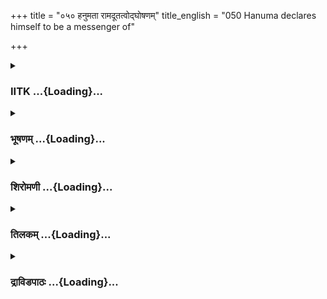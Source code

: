 +++
title = "०५० हनुमता रामदूतत्वोद्घोषणम्"
title_english = "050 Hanuma declares himself to be a messenger of"

+++
<div caption="श्रीराम-हरिसीताराममूर्ति-घनपाठिभ्यां वचनम्" class="audioEmbed" src="https://archive.org/download/Ramayana-recitation-Sriram-harisItArAmamUrti-Ghanapaati-v2/Kanda_5/Kanda_5_SK-050-Hanuma_declares_himself_to_be_a_messenger_of.mp3"></div>

<div class="js_include collapsed" newlevelforh1="3" title="IITK" unfilled url="/purANam/rAmAyaNam/audIchya-pAThaH/iitk/5_sundarakANDam/07-lankA-dahanam/050_hanumatA_rAmadUtatvodghoShaNam.md">
<details><summary><h3>IITK ...{Loading}...</h3></summary>

On the command of Ravana Prahasta enquires Hanuman the purpose of his
visit -- Hanuman reveals that he is a vanara and a messenger of Rama.



#### श्लोकः
##### मूलम्
तमुद्वीक्ष्य महाबाहुः पिङ्गाक्षं पुरत स्थितम्।  
कोपेन महताऽविष्टो रावणो लोकरावणः॥5.50.1॥  
शङ्काहृतात्मा दध्यौ स कपीन्द्रं तेजसावृतम्।

##### शब्दार्थः
महाबाहुः mightyarmed, लोकरावणः who torments all worlds, सः रावणः that Ravana, पुरतः in front, स्थितम् stood, तं पिङ्गाक्षम् that tawnyeyed one, उद्वीक्ष्य after looking at, महता with great, कोपेन in anger, आविष्टः overpowered, शङ्काहृतात्मा doubting at heart, तेजसा with brilliance, आवृतम् surrounded, कपीन्द्रम् lord of monkeys, दध्यौ thought over.

##### आङ्ग्लानुवादः
The mighty armed Ravana, a tormentor of all worlds, overcome with anger beheld the tawnyeyed brilliant lord of monkeys who stood before him and started thinking in his mind full of apprehensions.



#### श्लोकः
##### मूलम्
किमेष भगवान्नन्दी भवेत्साक्षादिहागतः॥5.50.2॥  
येन शप्तोऽस्मि कैलासे मया सञ्चालिते पुरा।  
सोऽयं वानरमूर्तिस्स्यात्किंस्विद्बाणो महाऽसुरः॥5.50.3॥

##### शब्दार्थः
एषः he who, पुरा earlier, मया by me, कैलासे when Kailasa, सञ्चालिते when shaken, येन by that, शप्तः अस्मि I was, भगवान् lord, साक्षात् personally, इह here, आगतः has come, नन्दी Nandi, किं भवेत् could he be?, सः अयम् ths same, वानरमूर्तिः in vanara form, महासुरः great demon, बाणः Bana, स्यात् किं स्वित् could be himself.

##### आङ्ग्लानुवादः
'Is he Lord Nandi who came here in person? I was earlier cursed by him when I shook the mount Kailasa in the past. Could he have assumed a monkeyform or may be he is the great demon Bana. (Nandi is the bull, the vehicle of Lord Siva).



#### श्लोकः
##### मूलम्
स राजा रोषताम्राक्षः प्रहस्तं मन्त्रिसत्तमम्।  
कालयुक्तमुवाचेदं वचोऽविपुलमर्थवत्॥5.50.4॥

##### शब्दार्थः
सः राजा that king, रोषताम्राक्षः eyes red in anger, मन्त्रिसत्तमम् esteemed minister, प्रहस्तम् Prahasta, कालयुक्तम् a timely word, अर्थवत् profound, अविपुलम् brief, इदं वचः this word, उवाच spoke.

##### आङ्ग्लानुवादः
The infuriated demon king told the great minister Prahasta, these  profound words in a brief manner appropriate to the hour.



#### श्लोकः
##### मूलम्
दुरात्मा पृच्छ्यतामेष कुतः किं वात्र कारणम्।  
वनभङ्गे च कोऽस्यार्थो राक्षसीनां च तर्जने॥5.50.5॥

##### शब्दार्थः
एषः he, दुरात्मा wicked one, पृच्छ्यताम् enquire, कुतः from which place, अत्र here, किं कारणम् for what reason, वनभङ्गे च in destroyed the garden, राक्षसीनाम् of shedemons, तर्जने threatened, अस्य its, अर्थः purpose, कः what?

##### आङ्ग्लानुवादः
"Enquire from this wicked one, why he has come and from where, Why he destroyed the garden and for what purpose he threatened the demonesses?



#### श्लोकः
##### मूलम्
मत्पुरीमप्रधृष्यां वाऽगमने किं प्रयोजनम्।  
आयोधने वा किं कार्यं पृच्छयतामेष दुर्मतिः॥5.50.6॥

##### शब्दार्थः
अप्रधृष्याम् inviolable, मत्पुरीम् my state, आगमने in arriving, किं प्रयोजनम् for what purpose, आयोधने वा or to wage war, किं कार्यम् for what purpose, एषः दुर्मतिः this wicked one, पृच्छ्यताम् enquire.

##### आङ्ग्लानुवादः
"Enquire why this wicked one entered this inviolable city and for what purpose did he wage a war"



#### श्लोकः
##### मूलम्
रावणस्य वचश्श्रुत्वा प्रहस्तो वाक्यमब्रवीत्।  
समाश्वसिहि भद्रं ते न भीः कार्या त्वया कपे॥5.50.7॥

##### शब्दार्थः
प्रहस्तः Prahasta, रावणस्य Ravana's, वचः words, श्रुत्वा on hearing, वाक्यम् words, अब्रवीत् spoke, कपे O monkey, समाश्वसिहि be relaxed, ते भद्रम् feel safe, त्वया you, भीः न कार्या need not entertain fear.

##### आङ्ग्लानुवादः
On hearing Ravana, Prahasta spoke these words boosting the monkey's morale 'O monkey Be relaxed. Feel safe. You need not entertain any fear.



#### श्लोकः
##### मूलम्
यदि तावत्त्वमिन्द्रेण प्रेषितो रावणालयम्।  
तत्त्वमाख्याहि मा भूत्ते भयं वानर मोक्ष्यसे॥5.50.8॥

##### शब्दार्थः
वानर O vanara, त्वम् you, इन्द्रेण by Indra, रावणालयम् to the abode of Ravana, प्रेषितः यदि तावत् if you are sent, तत्त्वम् truth, आख्याहि you may tell, ते to you, भयम् माभूत् be not afraid, मोक्ष्यसे you will be released.

##### आङ्ग्लानुवादः
"Have you came to the abode of Ravana sent by Indra? Speak the truth. Be not afraid.You will be released".



#### श्लोकः
##### मूलम्
यदि वैश्रवणस्य त्वं यमस्य वरुणस्य च।  
चाररूपमिदं कृत्वा प्रविष्टो नः पुरीमिमाम्॥5.50.9॥  
विष्णुना प्रेषितो वाऽपि दूतो विजयकाङ्क्षिणा।

##### शब्दार्थः
इदम् this, चाररूपम् charming appearance, कृत्वा after assuming, नः our, इमां पुरीम् this city, प्रविष्टः entered, त्वम् you, वैश्रवणस्य Vaisravana's (Kubera's), यमस्य Yama's, वरुणस्य च Varuna's and, विजयकाङ्क्षिणा with a desire to win, विष्णुना  by Visnu, दूतः messenger, प्रेषितो वापि sent perhaps.

##### आङ्ग्लानुवादः




#### श्लोकः
##### मूलम्
न हि ते वानरं तेजो रूपमात्रं तु वानरम्॥5.50.10॥  
तत्त्वतः कथयस्वाद्य ततो वानर मोक्ष्यसे।

##### शब्दार्थः
वानर vanara, ते your, रूपमात्रं तु only your appearance, वानरम् is of a vanara, तेजः glow, वानरम् of a vanara, न हि not indeed, अद्य this day, तत्त्वतः truth, कथयस्व you may speak, ततः then, मोक्ष्यसे you will be set free.

##### आङ्ग्लानुवादः
"Your appearance is only of that of a vanara. But your glow is not of a vanara indeed. Tell the truth today. You will be set free.



#### श्लोकः
##### मूलम्
अनृतं वदतश्चापि दुर्लभं तव जीवितम्॥5.50.11॥  
अथवा यन्निमित्तस्ते प्रवेशो रावणालये।

##### शब्दार्थः
तव your, अनृतम् false, वदतः while you speak, जीवितम् life, दुर्लभम् difficult, अथवा or else, रावणालये in the abode of Ravana, ते प्रवेशः your entry, यन्निमित्तः for waht reason.

##### आङ्ग्लानुवादः
"If you tell a lie, it will be difficult for you to live. Or else, tell me for what reason have you entered the abode of Ravana.'



#### श्लोकः
##### मूलम्
एवमुक्तो हरिश्रेष्ठस्तदा रक्षोगणेश्वरम्॥5.50.12॥  
अब्रवीन्नास्मि शक्रस्य यमस्य वरुणस्य वा।  
धनदेन न मे सख्यं विष्णुना नास्मि चोदितः॥5.50.13॥  
जातिरेव मम त्वेषा वानरोऽहमिहागतः।

##### शब्दार्थः
एवम् that way, उक्तः having been addressed, हरिश्रेष्ठः foremost of monkeys, तदा then, रक्षोगणेश्वरम् to the lord of the demon clan, अब्रवीत् said, शक्रस्य of Indra, यमस्य Yama's, वरुणस्य Varuna's, नास्मि I am not (a messenger), मे to me, धनदेन with Kubera, सख्यम् friendship, न not, विष्णुना by Visnu, चोदितः sent (prompted), न not, एषा this way, मम my, जातिरेव birth itself, अहम् I am, वानरः vanara, इह here, आगतः come.

##### आङ्ग्लानुवादः
The foremost of the vanaras spoke to the lord of ogres in response to the equiries made to himः "I have not come from Indra or Yama or Varuna. I have no friendship with Kubera. I have not been sent by Visnu. By birth I am vanara and I have come here.'



#### श्लोकः
##### मूलम्
दर्शने राक्षसेन्द्रस्य दुर्लभे तदिदं मया॥5.50.14॥  
वनं राक्षसराजस्य दर्शनार्थे विनाशितम्।

##### शब्दार्थः
राक्षसेन्द्रस्य of the lord of ogres, दर्शने to see, दुर्लभे which is difficult, मया by me, तत् that, इदम् this, वनम् garden, राक्षसराजस्य demon king's, दर्शनार्थे in order to see, विनाशितम् to destroy.

##### आङ्ग्लानुवादः




#### श्लोकः
##### मूलम्
ततस्ते राक्षसाः प्राप्ता बलिनो युद्धकाङ्क्षिणः।  
रक्षणार्थं तु देहस्य प्रतियुद्धा मया रणे॥5.50.15॥

##### शब्दार्थः
ततः then, बलिनः powerful, ते राक्षसाः those ogres, युद्धकाङ्क्षिणः desiring to fight, प्राप्ताः came, देहस्य of body, रक्षणार्थं तु to protect, मया by me, रणे in the combat, प्रतियुद्धाः in return I fought.

##### आङ्ग्लानुवादः
"Desiring to fight with me the powerful ogres came. Then I fought in self defence.



#### श्लोकः
##### मूलम्
अस्त्रपाशैर्न शक्योऽहं बद्धुं देवासुरैरपि॥5.50.16॥  
पितामहादेष वरो मामाप्येषोऽभ्युपागतः।

##### शब्दार्थः
अहम् I, देवसुरैरपि even by suras and asuras, अस्त्रपाशैः by bondage of astras, बद्धुम् to bind, न शक्यः not possible, एषः वरः such a boon, ममापि to me also, पितामहादेव only from grand father Brahma, अभ्युपागतः it has been granted me.

##### आङ्ग्लानुवादः
"It is not possible to bind me with any bondage of astras even by devas or danavas. Such a boon has been granted to me by Grandfather Brahma.



#### श्लोकः
##### मूलम्
राजानं द्रष्टुकामेन मयास्त्रमनुवर्तितम्॥5.50.17॥  
विमुक्तो ह्यहमस्त्रेण राक्षसैस्त्वभिपीडितः।  
केनचिद्राजकार्येण सम्प्राप्तोऽस्मि तवान्तिकम्॥5.50.18॥

##### शब्दार्थः
राजानम् king, द्रष्टुकामेन to see, मया by me, अस्त्रम् this astra, अनुवर्तितम् is honoured, राक्षसैः by ogres, अभिपीडितः तु even pressed, अहम् I, अस्त्रेण by astra, विमुक्तो हि though released, केनचित् by some mission, राजकार्येण pertaining to the king, तव to your, अन्तिकम् presence, सम्प्राप्तः अस्मि have come.

##### आङ्ग्लानुवादः
"Wishing to see the king I honoured this astra and not otherwise. Even though I was tormented by the ogres and released by the astra I submitted to you as I have a small work assigned by the king.



#### श्लोकः
##### मूलम्
दूतोऽहमिति विज्ञेयो राघवस्यामितौजसः।  
श्रूयतां चापि वचनं मम पथ्यमिदं प्रभो॥5.50.19॥

##### शब्दार्थः
अहम् I, अमितौजसः of highly powerful, राघवस्य Rama's, दूतः इति messenger thus, विज्ञेयः it may be known, प्रभो O lord, पथ्यम् good, इदम् this, मम वचनम् my word, श्रूयतां चापि listen.

##### आङ्ग्लानुवादः
Know that I am a messenger of the highly powerful Rama. O lord please listen to these beneficial words of mine meant for your welfare.  

#### समाप्तिः
 श्रीमद्रामायणे वाल्मीकीय आदिकाव्ये सुन्दरकाण्डे पञ्चाशस्सर्गः॥  
Thus ends the fiftieth sarga of Sundarakanda of the holy Ramayana, the first epic composed by sage Valmiki.

</details>
</div>
<div class="js_include collapsed" newlevelforh1="3" title="भूषणम्" unfilled url="/purANam/rAmAyaNam/audIchya-pAThaH/TIkA/bhUShaNa_iitk/5_sundarakANDam/07-lankA-dahanam/050_hanumatA_rAmadUtatvodghoShaNam.md">
<details><summary><h3>भूषणम् ...{Loading}...</h3></summary>



तमुद्वीक्ष्य महाबाहुः पिङ्गाक्षं पुरतः स्थितम् ।  

कोपेन महता ऽ ऽविष्टो रावणो लोकरावणः  ॥  ५।५०।१ ॥   

शङ्काहतात्मा दध्यौ स कपान्द्रं तेजसावृतम् ।  

किमेष भगवान्नन्दी भवेत् साक्षादिहागतः  ॥  ५।५०।२ ॥   

तमुद्वीक्ष्येत्यादि  ॥  ५।५०।१,२ ॥   

  

येन शप्तो ऽस्मि कैलासे मया सञ्चालिते पुरा ।  

सो ऽयं वानरमूर्तिः स्यात् किंस्विद्बाणोपि वा ऽसुरः  ॥  ५।५०।३ ॥   

स राजा रोषताम्राक्षः प्रहस्तं मन्त्रिसत्तमम् ।  

कालयुक्तमुवाजेदं वचो विपुलमर्थवत्  ॥  ५।५०।४ ॥   

बाणः महाबलिसुतः । अनेन तेनापि किञ्चित् शप्तमिति गम्यते । अत्रेतिकरणं
द्रष्टव्यम्  ॥  ५।५०।३४ ॥   

  

दुरात्मा पृच्छ्यतामेष कुतः किं वा ऽस्य कारणम् ।  

वनभङ्गे च को ऽस्यार्थो राक्षसीनां च तर्जने  ॥  ५।५०।५ ॥   

मत्पुरीमप्रधृष्यां वा ऽ ऽगमने किं प्रयोजनम् ।  

आयोधने वा किं कार्यं त्वया कपे  ॥  ५।५०।६ ॥   

रावणस्य वचः श्रुत्वा प्रहस्तो वाक्यमब्रवीत् ।  

समाश्वसिहि भद्रं ते न भीः कार्या त्वया कपे  ॥  ५।५०।७ ॥   

दुरात्मा पृच्छ्यतामिति । अस्य विवरणम् कुत इत्यादि । कुतः
कस्माद्देशादागतः । किं वा ऽस्य कारणम् अस्य कः प्रेरकः । मत्पुरीम्,
प्रतीति शेषः । आयोधने युद्धे । किं कार्यं किं प्रयोजनम्  ॥  ५।५०।५७ ॥   

  

यदि तावत्त्वमिन्द्रेण प्रेषितो रावणालयम् ।  

तत्त्वमाख्याहि मा भूत्ते भयं वानर मोक्ष्यसे  ॥  ५।५०।८ ॥  ।  

यदि वैश्रवणस्य त्वं यमस्य वरुणस्य च ।  

चाररूपमिदं कृत्वा प्रविष्टो नः पुरीमिमाम् ।  

विष्णुना प्रेषितो वापि दूतो विजयकाङ्क्षिणा  ॥  ५।५०।९ ॥   

यदि तावत्त्वमिन्द्रेणेत्यादि । यदि वैश्रवणस्येत्यादेः दूतो
विजकाङ्क्षिणेत्यन्तस्य तत्त्वमाख्याहीति पूर्वेण संबन्धः  ॥  ५।५०।८९ ॥   

  

न हि ते वानरं तेजो रूपमात्रं तु वानरम्  ॥  ५।५०।१० ॥   

तत्त्वतः कथयस्वाद्य ततो वानर मोक्ष्यसे ।  

अनृतं वदतश्चापि दुर्लभं तव जीवितम् ।  

अथवा यन्निमित्तं ते प्रवेशो रावणालये  ॥  ५।५०।११ ॥   

न हीत्यादि । अथवेति । यन्निमित्तं कृत्वा ते प्रवेशः तन्निमित्तं
कथयस्वेति पूर्वेण संबन्धः  ॥  ५।५०।१०११ ॥   

  

एवमुक्तो हरिश्रेष्ठस्तदा रक्षोगणेश्वरम्  ॥  ५।५०।१२ ॥   

अब्रवीन्नास्मि शक्रस्य यमस्य वरुणस्य वा ।  

धनदेन न मे सख्यं विष्णुना नास्मि चोदितः  ॥  ५।५०।१३ ॥   

एवमुक्त इत्यादि । रक्षोगणेश्वरमित्यनेन प्रष्टारं प्रहस्तं पृष्ठतः
कृतवानिति गम्यते  ॥  ५।५०।१२,१३ ॥   

  

जातिरेव मम त्वेषा वानरो ऽहमिहागतः ।  

दर्शने राक्षसेन्द्रस्य दुर्लभे तदिदं मया  ॥  ५।५०।१४ ॥   

वनं राक्षसराजस्य दर्शनार्थे विनाशितम् ।  

ततस्ते राक्षसाः प्राप्ता बलिनो युद्धकाङ्क्षिणः  ॥  ५।५०।१५ ॥   

एषा वानरता । राक्षसेन्द्रस्य, तवेति शेषः  ॥  ५।५०।१४,१५ ॥   

  

रक्षणार्थं तु देहस्य प्रतियुद्धा मया रणे ।  

अस्त्रपाशैर्न शक्यो ऽहं बद्धुं देवासुरैरपि  ॥  ५।५०।१६ ॥   

प्रतियुद्धाः प्रतिप्रहृताः  ॥  ५।५०।१६ ॥   

  

पितामहादेव वरो ममाप्येषो ऽभ्युपागतः ।  

राजानं द्रष्टुकामेन मयास्त्रमनुवर्तितम्  ॥  ५।५०।१७ ॥   

ममापीति तवेवेत्यर्थः । तर्हि कथं बद्धो ऽसीत्याशङ्क्याह राजानमिति  ॥ 
५।५०।१७ ॥   

  

विमुक्तो ह्यहमस्त्रेण राक्षसैस्त्वभिपीडितः ।  

केनचिद्राजकार्येण संप्राप्तो ऽस्मि तवान्तिकम्  ॥  ५।५०।१८ ॥   

दूतो ऽहमिति विज्ञेयो राघवस्यामितौजसः ।  

श्रूयतां चापि वचनं मम पथ्यमिदं प्रभो  ॥  ५।५०।१९ ॥   

इत्यार्षे श्रीरामायणे वाल्मीकीये आदिकाव्ये श्रीमत्सुन्दरकाण्डे पञ्चाशः
सर्गः  ॥  ५।५० ॥   

पीडितः बद्धस्सन् । अस्त्रेण विमुक्तः । हिशब्दो ऽवधारणे । ब्रह्मास्त्रस्य
साधनान्तरासहत्वादिति भावः । अस्तु सर्वमेतन्मद्दर्शनार्थम्, मद्दर्शनं वा
किमर्थम्? तत्राह केनचिदिति  ॥  ५।५०।१८,१९ ॥   

इति श्रीगोविन्दराजविरचिते श्रीरामायणभूषणे श्रृङ्गारतिलकाख्याने
सुन्दरकाण्डव्याख्याने पञ्चाशः सर्गः  ॥  ५।५० ॥   



</details>
</div>
<div class="js_include collapsed" newlevelforh1="3" title="शिरोमणी" unfilled url="/purANam/rAmAyaNam/audIchya-pAThaH/TIkA/shiromaNI_iitk/5_sundarakANDam/07-lankA-dahanam/050_hanumatA_rAmadUtatvodghoShaNam.md">
<details><summary><h3>शिरोमणी ...{Loading}...</h3></summary>



हनुमद्दर्शनानन्तरकालिकं रावणवृत्तान्तमाह तमित्यादिभिः । पिङ्गे अक्षिणी
यस्य तं पुरतः स्थितं हनूमन्तम् उद्वीक्ष्य शङ्काहतात्मा
शङ्काव्याप्तचित्तः स प्रसिद्धो रावणः दध्यौ चिन्तयामास । सार्धश्लोक
एकान्वयी  ॥  ५।५०।१  ॥   

  

चिन्ताकारमाह किमित्यादिभिः । पुरा कैलासगमनसमये मया प्रहसिते
वानरमुखसदृशमुखवत्त्वेन प्रहासं प्रापिते सति येनाहं शप्तः सन्
मुखसदृशमुखैः त्वद्विनाशो भवितेत्युक्तो ऽस्मि स भगवान् एष नन्दी
वानरमूर्तिः सन् किमिहागतः स प्रसिद्धो बाणो ऽसुरो वानरमूर्तिः सन् इहागतो
वा । सार्धश्लोक एकान्वयी  ॥  ५।५०।२,३  ॥   

  

स इति । राजा स रावणः मन्त्रिसत्तमं प्रहस्तं विपुलं गम्भीरम् अर्थवत्
प्रयोजनविशिष्टम् इदमुवाच  ॥  ५।५०।४  ॥   

  

तद्वचनाकारमाह दुरात्मेत्यादिभिः । कुतः कस्मादागत इति शेषः । अस्यागमनस्य
कारणं प्रयोजनं किं, वनभङ्गे राक्षसानां तर्जने च अस्य को ऽर्थः प्रयोजम्
इत्येष दुरात्मा पृच्छ्यताम्  ॥  ५।५०।५  ॥   

  

मदिति । मत्पुरीं प्रतीति शेषः । गमने आगमने किं प्रायोजनम् आयोधने युद्धे
वा ते किं कार्यम् इत्येष दुर्मतिः पृच्छ्यताम्  ॥  ५।५०।६  ॥   

  

रावणस्येति । रावणस्य वचः श्रुत्वा प्रहस्तो ऽब्रवीत् । तदाकारमाह हे कपे
ते भद्रं कल्याणम् अतो भीर्भितिर्न कार्या अतः समाश्वसिहि  ॥  ५।५०।७  ॥   

  

समाश्वासनप्रयोजनमाह यदीत्यादिभिः । यदि तु त्वमिन्द्रेण प्रेषितः तर्हि
तत्त्वं यथार्थमाख्याहि । तत्त्वकथने फलमाह त्वं मोक्ष्यसे
अस्माभिर्बन्धनादिति शेषः  ॥  ५।५०।८  ॥   

  

यदीति । यदि वैश्रवणाद्यन्यतमस्य दूतः अत एव प्रेषितस्त्वं नो ऽस्माकं
पुरीं प्रविष्टः अथ वा अथापि यन्निमित्तः यदर्थं ते प्रवेशः तच्च तर्हि
तत्त्वतः कथयस्व अनृतं वदतस्तव जीवितं जीवनं दुर्लभम् । ननु सामान्यवानर
एवाहमित्यत आह वानरं सामान्यवानरसंबन्धि ते तेजो न अद्भुतं तेजो
ऽस्तीत्यर्थः, ते रूपमात्रं तु वानरम् । सार्धश्लोकत्रयमेकान्वयि  ॥ 
५।५०।९११  ॥   

  

एवमिति । एवमुक्तः हरिवरो हनूमान् अब्रवीत् । तद्वचनाकारमाह शक्रादन्यतमस्य
दूतो ऽहं नास्मि । अर्धद्वयमेकान्वयि  ॥  ५।५०।१२  ॥   

  

धनदेनेति । धनदेन कुबेरेण विष्णुना च मे सख्यं नास्ति अत एव धनदेन विष्णुना
च न प्रचोदितो ऽस्मि तयोरपि दूतो नास्मीत्यर्थः  ॥  ५।५०।१३  ॥   

  

जातिरिति । एषा वानरत्वरूपैव मम जातिः अत एव वानर एवाहं यस्येदं दर्शनं मया
दुर्लभं तस्य राक्षसेन्द्रस्य तव दर्शनार्थमिहागतः । अत एव राक्षसराजस्य
दर्शनार्थे वनं विनाशितम् । सार्धश्लोक एकान्वयी  ॥  ५।५०।१४  ॥   

  

तत इति । ततः वनविध्वंसानन्तरं युद्धकाङ्क्षिणः प्राप्ताः राक्षसा मया
देहस्य स्वशरीस्य रक्षणार्थं रणे प्रतियुद्धाः प्रतिभटतया स्थिता युद्धाय
प्रवर्तिताः  ॥  ५।५०।१५ ॥   

  

अस्त्रेति । अस्त्रपाशैः अस्त्रैः पाशैश्च बद्धुं मुहूर्तादनन्तरं बन्धनं
प्रापयितुं देवासुरैरप्यहं न शक्यः । एष वरः पतामहात् मम मया समागतः
प्राप्तः  ॥  ५।५०।१६ ॥   

  

ननु बन्धनशक्त्यभावे कथं बन्धनं प्राप्तो ऽसीत्यत आह राजानमिति । राजानं
रावणं द्रष्टुकामेन मया अस्त्रमनुवर्तितं बन्धनं प्राप्तमित्यर्थः, अत एव
अस्त्रेण विमुक्तो ऽप्यहं राक्षसैः अभिवेदितः त्वत्समीपे प्रापितः  ॥ 
५।५०।१७  ॥   

  

ननु मद्दर्शने तव किं प्रयोजनमित्यत आह केनचिदिति । राघवस्याहं दूतः इति
विज्ञाय संस्मृत्य केनचित् रामकार्येण हेतुना तवान्तिकमागतो ऽस्मि अतो मम
वचनं श्रूयताम् । सार्धश्लोक एकान्वयी  ॥  ५।५०।१८,१९  ॥   

  

इति श्रीमद्वाल्मीकीयरामायणव्याख्याने रामायणशिरोमणौ सुन्दरकाण्डे
पञ्चाशत्तमः सर्गः  ॥  ५।५०  ॥   

  



</details>
</div>
<div class="js_include collapsed" newlevelforh1="3" title="तिलकम्" unfilled url="/purANam/rAmAyaNam/audIchya-pAThaH/TIkA/tilaka_iitk/5_sundarakANDam/07-lankA-dahanam/050_hanumatA_rAmadUtatvodghoShaNam.md">
<details><summary><h3>तिलकम् ...{Loading}...</h3></summary>



आविष्टः आसीदिति शेषः  ॥  ५।५०।१  ॥   

  

तेजसा वृतम् । दृष्ट्वेति शेषः । शङ्काहतात्मेत्युक्तां शङ्कामेवाह-- नन्दी
वानरमुख एष प्रमथगणाधिपः  ॥  ५।५०।२  ॥   

  

शप्तः मन्मुखसदृशमुखैस्तव नाशो भविष्यतीति शापः । बलिसुतो बाणो वा
महेश्वरभक्तत्वान्नन्दिना प्रेषित इति शङ्का  ॥  ५।५०।३  ॥   

  

कालयुक्तं कालोचितम्  ॥  ५।५०।४  ॥   

  

कुतः आगत इति शेषः । किं वा कारणम् को वास्य प्रेषक इत्यर्थः  ॥  ५।५०।५ ॥   

  

मत्पुरीम् उद्दिश्येति शेषः । आयोधने किङ्करादिभिर्युद्धे । यद्वा
मत्पुरीगमने मत्पुरीप्राप्तावित्यर्थः । आर्षः षष्ठ्यभावः  ॥  ५।५०।६,७  ॥   

  

मोक्ष्यसे बन्धनादिति शेषः  ॥  ५।५०।८  ॥   

  

चाररूपं चाराणां प्रच्छन्नवेषत्वाच्छद्मकृतवानररूपम्  ॥  ५।५०।९  ॥   

  

कुत एवं चिन्ता तत्राह-- नहीति । वानरमितीदमर्थाण्णन्तम्  ॥  ५।५०।१०,११
 ॥   

  

अथ वेति । अथ चेत्यर्थः । यन्निमित्तो यत्प्रयोजनस्तत्कथयस्वेति संबन्धः ।
एवमुक्तः प्रहस्तेनेति शेषः । रक्षोगणेश्वरं प्रहस्तमलक्षीकृत्य रावणमेव
तथाकृत्वा ऽब्रवीदित्युत्तरेणान्वयः  ॥  ५।५०।१२  ॥   

  

वरुणस्य वा दूत इति शेषः । धनदेन विष्णुना च न मे सख्यम्, अतस्ताभ्यां
चोदितो नास्मि  ॥  ५।५०।१३  ॥   

  

एषा वानराकृतिर्मम जातिरेव जन्मकृतैव, अतो वानर एवाहमिहागतः ।
वानरस्यात्रगमने किं प्रयोजनं तत्राह-- दर्शन इति । राक्षसेन्द्रस्य तव
दर्शने दर्शननिमित्तमिहागत इत्यर्थः । तदिदं तव दर्शनं दुर्लभं
प्रकारान्तरेणाशक्यलाभमिति ज्ञात्वा तव दर्शनार्थे वनं विनाशितम् । अयं
दर्शनोपायो भवत्येवेत्याह-- ततः वनभङ्गाद्धेतोरित्यर्थः  ॥  ५।५०।१४,१५  ॥   

  

इदानीं युद्धप्रयोजनमाह-- रक्षणार्थमिति । प्रतियुद्धा मया प्रतिभटतया
स्थित्वा कृतयुद्धाः, नन्वेवं भावि बन्धाद्यपर्यालोच्य कथं युद्धं कृतं
तत्राह-- अस्त्रेति । अस्त्रैर्ब्रह्मास्त्रान्तैः, पाशैर्यमपाशान्तैः ।
एवं चेतरपाशकथापि दूरापास्तेत्युक्तम् । देवासुरैर्मिलितैरपीत्यर्थः  ॥ 
५।५०।१६  ॥   

  

कुतस्तवैवं बलं तत्राह पितामहादिति । तदनुग्रहादित्यर्थः । ममापि न तु
केवलं तवैवेत्यर्थः । एष वर इति । बलविशेषरूप इत्यर्थः । तर्हि कथं
बन्धनमुपागतं तत्राह राजानमिति । अस्त्रं ब्रह्मास्त्रमनुवर्तितं
निवृत्तमप्यनुवर्तितमिव  ॥  ५।५०।१७  ॥   

  

तदेवाह--विमुक्त इति । विमुक्तो ऽपि सास्त्र इवाभिवेदित आनीय तव ज्ञापितः
एवं पीडामनुभूय मम दर्शने किं प्रयोजनं तत्राह-- केनचिदिति । "रामकार्येण"
इति पाठः पाङ्क्तः  ॥  ५।५०।१८  ॥   

  

रामस्य तव च कः संबन्धस्तत्राह दूत इति । ननु रामदूतेनापि सीतान्वेषणमेव
कार्यम् एवंप्रयासेन मद्दर्शने किं फलं तत्राह-- श्रूयतामिति । वचनं
सन्देशवचनम् । तत्कथनार्थमयं प्रयास इति भावः  ॥  ५।५०।१९  ॥   

  

इति श्रीरामाभिरामे श्रीरामीये रामायणतिलके वाल्मीकीय आदिकाव्ये
सुन्दरकाण्डे पञ्चाशः सर्गः  ॥  ५।५०  ॥   

  



</details>
</div>
<div class="js_include collapsed" newlevelforh1="3" title="द्राविडपाठः" unfilled url="/purANam/rAmAyaNam/drAviDapAThaH/5_sundarakANDam/07-lankA-dahanam/050_hanumatA_rAmadUtatvodghoShaNam.md">
<details><summary><h3>द्राविडपाठः ...{Loading}...</h3></summary>



  
तमुद्वीक्ष्य महाबाहुः पिङ्गाक्षं पुरतः स्थितम्।  
कोपेन महताऽऽविष्टो रावणो लोकरावणः ॥ 5.50.1 ॥   
शङ्काहतात्मा दध्यौ स कपान्द्रं तेजसावृतम्।  
किमेष भगवान्नन्दी भवेत् साक्षादिहागतः ॥ 5.50.2 ॥   
येन शप्तोऽस्मि कैलासे मया सञ्चालिते पुरा।  
सोऽयं वानरमूर्तिः स्यात् किंस्विद्बाणोपि वाऽसुरः ॥ 5.50.3 ॥   
स राजा रोषताम्राक्षः प्रहस्तं मन्त्रिसत्तमम्।  
कालयुक्तमुवाजेदं वचो विपुलमर्थवत् ॥ 5.50.4 ॥   
दुरात्मा पृच्छ्यतामेष कुतः किं वाऽस्य कारणम्।  
वनभङ्गे च कोऽस्यार्थो राक्षसीनां च तर्जने ॥ 5.50.5 ॥   
मत्पुरीमप्रधृष्यां वाऽऽगमने किं प्रयोजनम्।  
आयोधने वा किं कार्यं त्वया कपे ॥ 5.50.6 ॥   
रावणस्य वचः श्रुत्वा प्रहस्तो वाक्यमब्रवीत्।  
समाश्वसिहि भद्रं ते न भीः कार्या त्वया कपे ॥ 5.50.7 ॥   
यदि तावत्त्वमिन्द्रेण प्रेषितो रावणालयम्।  
तत्त्वमाख्याहि मा भूत्ते भयं वानर मोक्ष्यसे ॥ 5.50.8 ॥   
चाररूपमिदं कृत्वा प्रविष्टो नः पुरीमिमाम्।  
विष्णुना प्रेषितो वापि दूतो विजयकाङ्क्षिणा ॥ 5.50.9 ॥   
न हि ते वानरं तेजो रूपमात्रं तु वानरम् ॥ 5.50.10 ॥   
अनृतं वदतश्चापि दुर्लभं तव जीवितम्।  
अथवा यन्निमित्तं ते प्रवेशो रावणालये ॥ 5.50.11 ॥   
एवमुक्तो हरिश्रेष्ठस्तदा रक्षोगणेश्वरम् ॥ 5.50.12 ॥   
अब्रवीन्नास्मि शक्रस्य यमस्य वरुणस्य वा।  
धनदेन न मे सख्यं विष्णुना नास्मि चोदितः ॥ 5.50.13 ॥   
जातिरेव मम त्वेषा वानरोऽहमिहागतः।  
दर्शने राक्षसेन्द्रस्य दुर्लभे तदिदं मया ॥ 5.50.14 ॥   
वनं राक्षसराजस्य दर्शनार्थे विनाशितम्।  
ततस्ते राक्षसाः प्राप्ता बलिनो युद्धकाङ्क्षिणः ॥ 5.50.15 ॥   
रक्षणार्थं तु देहस्य प्रतियुद्धा मया रणे।  
अस्त्रपाशैर्न शक्योऽहं बद्धुं देवासुरैरपि ॥ 5.50.16 ॥   
पितामहादेव वरो ममाप्येषोऽभ्युपागतः।  
राजानं द्रष्टुकामेन मयास्त्रमनुवर्तितम् ॥ 5.50.17 ॥   
विमुक्तो ह्यहमस्त्रेण राक्षसैस्त्वभिपीडितः।  
केनचिद्राजकार्येण सम्प्राप्तोऽस्मि तवान्तिकम् ॥ 5.50.18 ॥   
दूतोऽहमिति विज्ञेयो राघवस्यामितौजसः।  
श्रूयतां चापि वचनं मम पथ्यमिदं प्रभो ॥ 5.50.19 ॥   

</details>
</div>
